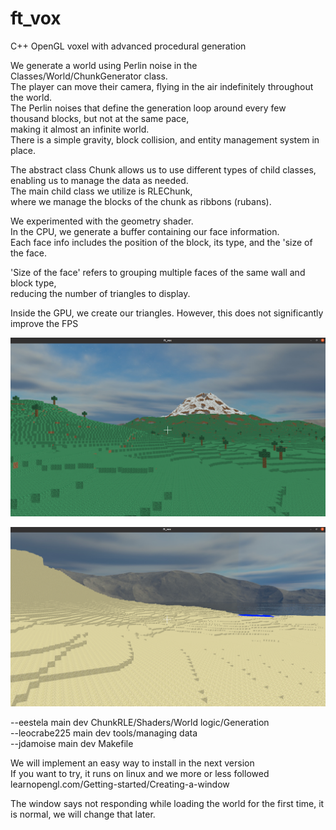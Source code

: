 # ft_vox <br>
C++ OpenGL voxel with advanced procedural generation <br>

We generate a world using Perlin noise in the Classes/World/ChunkGenerator class. <br>
The player can move their camera, flying in the air indefinitely throughout the world. <br>
The Perlin noises that define the generation loop around every few thousand blocks, but not at the same pace, <br>
making it almost an infinite world. <br>
There is a simple gravity, block collision, and entity management system in place. <br>

The abstract class Chunk allows us to use different types of child classes, enabling us to manage the data as needed. <br>
The main child class we utilize is RLEChunk, <br>
where we manage the blocks of the chunk as ribbons (rubans). <br>

We experimented with the geometry shader. <br>
In the CPU, we generate a buffer containing our face information. <br>
Each face info includes the position of the block, its type, and the 'size of the face. <br>

'Size of the face' refers to grouping multiple faces of the same wall and block type, <br>
reducing the number of triangles to display. <br>

Inside the GPU, we create our triangles. However, this does not significantly improve the FPS <br>

![Montains](assets/montain.png)

![Desert](assets/desert.png)


--eestela main dev       ChunkRLE/Shaders/World logic/Generation <br>
--leocrabe225 main dev   tools/managing data <br>
--jdamoise main dev      Makefile <br>

We will implement an easy way to install in the next version <br>
If you want to try, it runs on linux and we more or less followed learnopengl.com/Getting-started/Creating-a-window <br>

The window says not responding while loading the world for the first time, it is normal, we will change that later. <br>
